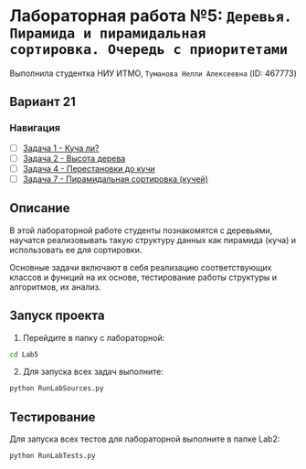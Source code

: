 # Лабораторная работа №5: `Деревья. Пирамида и пирамидальная сортировка. Очередь с приоритетами`
Выполнила студентка НИУ ИТМО, `Туманова Нелли Алексеевна` (ID: 467773)

## Вариант 21
### Навигация

- [ ] [Задача 1 - Куча ли?](Task1/README.md)
- [ ] [Задача 2 - Высота дерева](Task2/README.md)
- [ ] [Задача 4 - Перестановки до кучи](Task4/README.md)
- [ ] [Задача 7 - Пирамидальная сортировка (кучей)](Task7/README.md)

## Описание
В этой лабораторной работе студенты познакомятся с деревьями, научатся реализовывать такую 
структуру данных как пирамида (куча) и использовать ее для сортировки.

Основные задачи включают в себя реализацию соответствующих классов и функций на их основе, 
тестирование работы структуры и алгоритмов, их анализ.

## Запуск проекта
1. Перейдите в папку с лабораторной:
```bash
cd Lab5
```

2. Для запуска всех задач выполните:
```bash
python RunLabSources.py
```


## Тестирование
Для запуска всех тестов для лабораторной выполните в папке Lab2:
```bash
python RunLabTests.py
```
